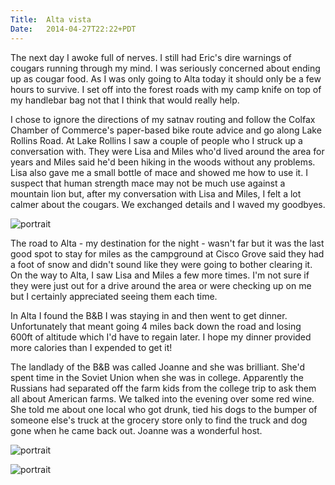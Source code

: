 ```yaml
---
Title:	Alta vista
Date:	2014-04-27T22:22+PDT
---
```


The next day I awoke full of nerves. I still had Eric's dire warnings of cougars running through my mind. I was seriously concerned about ending up as cougar food. As I was only going to Alta today it should only be a few hours to survive. I set off into the forest roads with my camp knife on top of my handlebar bag not that I think that would really help.

I chose to ignore the directions of my satnav routing and follow the Colfax Chamber of Commerce's paper-based bike route advice and go along Lake Rollins Road. At Lake Rollins I saw a couple of people who I struck up a conversation with. They were Lisa and Miles who'd lived around the area for years and Miles said he'd been hiking in the woods without any problems. Lisa also gave me a small bottle of mace and showed me how to use it. I suspect that human strength mace may not be much use against a mountain lion but, after my conversation with Lisa and Miles, I felt a lot calmer about the cougars. We exchanged details and I waved my goodbyes. 

![portrait](https://www.flickr.com/photos/astronomyblog/14050322254/ "Waving goodbye to Lisa and Miles. Image from Lisa.")

The road to Alta - my destination for the night - wasn't far but it was the last good spot to stay for miles as the campground at Cisco Grove said they had a foot of snow and didn't sound like they were going to bother clearing it. On the way to Alta, I saw Lisa and Miles a few more times. I'm not sure if they were just out for a drive around the area or were checking up on me but I certainly appreciated seeing them each time. 

In Alta I found the B&B I was staying in and then went to get dinner. Unfortunately that meant going 4 miles back down the road and losing 600ft of altitude which I'd have to regain later. I hope my dinner provided more calories than I expended to get it!

The landlady of the B&B was called Joanne and she was brilliant. She'd spent time in the Soviet Union when she was in college. Apparently the Russians had separated off the farm kids from the college trip to ask them all about American farms. We talked into the evening over some red wine. She told me about one local who got drunk, tied his dogs to the bumper of someone else's truck at the grocery store only to find the truck and dog gone when he came back out. Joanne was a wonderful host.

![portrait](https://www.flickr.com/photos/astronomyblog/13884734517/ "View across the valley to the railroad line")

![portrait](https://www.flickr.com/photos/astronomyblog/13884825707/ "The wonderful Joanne")